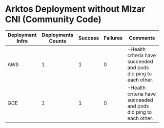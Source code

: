 # Arktos Deployment without MIzar CNI (Community Code)

Deployment Infra | Deployments Counts | Success | Failures | Comments
--- | --- | --- | --- | ---
AWS | 1 | 1 | 0 |-Health criteria have succeeded and pods did ping to each other.
GCE | 1 | 1 | 0 |-Health criteria have succeeded and pods did ping to each other.
